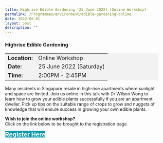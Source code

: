 ```yaml
---
title: Highrise Edible Gardening (25 June 2022) (Online Workshop)
permalink: /Programmes/environment/edible-gardening-online
date: 2022-06-01
layout: post
description: ""
---
```

### Highrise Edible Gardening ###

<table  style="font-size:130%; background-color:#f2f2f2">
	<tbody>
		<tr>
			 <td><b>Location:</b></td><td>Online Workshop</td>
		</tr>
		<tr>
		 <td><b>Date:</b> </td><td>25 June 2022 (Saturday)</td>
		</tr>
		<tr>
			<td> <b>Time:</b> </td><td>2:00PM - 2:45PM</td>
		</tr>
	</tbody>
</table>

Many residents in Singapore reside in high-rise apartments where sunlight and space are limited. Join us online in this talk with Dr Wilson Wong to learn how to grow your edible plants successfully if you are an apartment dweller. Pick up tips on the suitable range of crops to grow and nuggets of knowledge that will ensure success in growing your own edible plants.

<b>	Wish to join the online workshop?</b><br>
Click on the link below to be brought to the registration page.
<div>
	<a href="https://www.go.gov.sg/kccmovie" style="font-size:20px; width:35%; height:60px; background-color:#0899AA; color:white" class="bp-button"><b>Register Here</b></a>
</div>